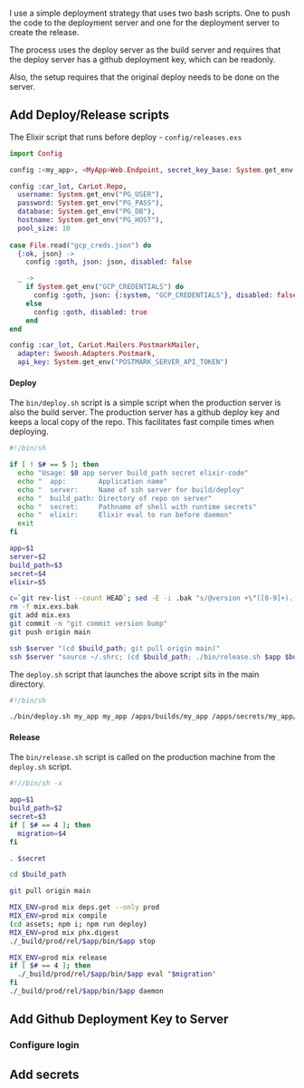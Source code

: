 I use a simple deployment strategy that uses two bash scripts. One to push the code to the deployment server and one for the deployment server to create the release.

The process uses the deploy server as the build server and requires that the deploy server has a github deployment key, which can be readonly.

Also, the setup requires that the original deploy needs to be done on the server.


## Add Deploy/Release scripts

The Elixir script that runs before deploy - `config/releases.exs`
```elixir
import Config

config :<my_app>, <MyApp>Web.Endpoint, secret_key_base: System.get_env("SECRET")

config :car_lot, CarLot.Repo,
  username: System.get_env("PG_USER"),
  password: System.get_env("PG_PASS"),
  database: System.get_env("PG_DB"),
  hostname: System.get_env("PG_HOST"),
  pool_size: 10
 
case File.read("gcp_creds.json") do
  {:ok, json} ->
    config :goth, json: json, disabled: false

  _ ->
    if System.get_env("GCP_CREDENTIALS") do
      config :goth, json: {:system, "GCP_CREDENTIALS"}, disabled: false
    else
      config :goth, disabled: true
    end
end

config :car_lot, CarLot.Mailers.PostmarkMailer,
  adapter: Swoosh.Adapters.Postmark,
  api_key: System.get_env("POSTMARK_SERVER_API_TOKEN")
```

#### Deploy

The `bin/deploy.sh` script is a simple script when the production server is also the build server. The production server has a github deploy key and keeps a local copy of the repo. This facilitates fast compile times when deploying.
```bash
#!/bin/sh

if [ ! $# == 5 ]; then
  echo "Usage: $0 app server build_path secret elixir-code"
  echo "  app:        Application name"
  echo "  server:     Name of ssh server for build/deploy"
  echo "  build_path: Directory of repo on server"
  echo "  secret:     Pathname of shell with runtime secrets"
  echo "  elixir:     Elixir eval to run before daemon"
  exit
fi

app=$1
server=$2
build_path=$3
secret=$4
elixir=$5

c=`git rev-list --count HEAD`; sed -E -i .bak "s/@version +\"([0-9]+).([0-9]+).([0-9]+)\"/@version \"\1.\2.$c\"/" mix.exs
rm -f mix.exs.bak
git add mix.exs
git commit -m "git commit version bump"
git push origin main

ssh $server "(cd $build_path; git pull origin main)"
ssh $server "source ~/.shrc; (cd $build_path; ./bin/release.sh $app $build_path $secret $elixir)"
```

The `deploy.sh` script that launches the above script sits in the main directory.
```bash
#!/bin/sh

./bin/deploy.sh my_app my_app /apps/builds/my_app /apps/secrets/my_app/my_app.prod.secret.env.sh "MyApp.Release.migrate"
```

#### Release

The `bin/release.sh` script is called on the production machine from the `deploy.sh` script.

```bash
#!//bin/sh -x

app=$1
build_path=$2
secret=$3
if [ $# == 4 ]; then
  migration=$4
fi

. $secret

cd $build_path

git pull origin main

MIX_ENV=prod mix deps.get --only prod
MIX_ENV=prod mix compile
(cd assets; npm i; npm run deploy)
MIX_ENV=prod mix phx.digest
./_build/prod/rel/$app/bin/$app stop

MIX_ENV=prod mix release
if [ $# == 4 ]; then
  ./_build/prod/rel/$app/bin/$app eval "$migration"
fi
./_build/prod/rel/$app/bin/$app daemon
```



## Add Github Deployment Key to Server
### Configure login
## Add secrets

